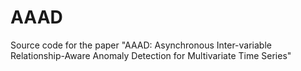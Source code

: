 # AAAD
Source code for the paper "AAAD: Asynchronous Inter-variable Relationship-Aware Anomaly Detection for Multivariate Time Series"
